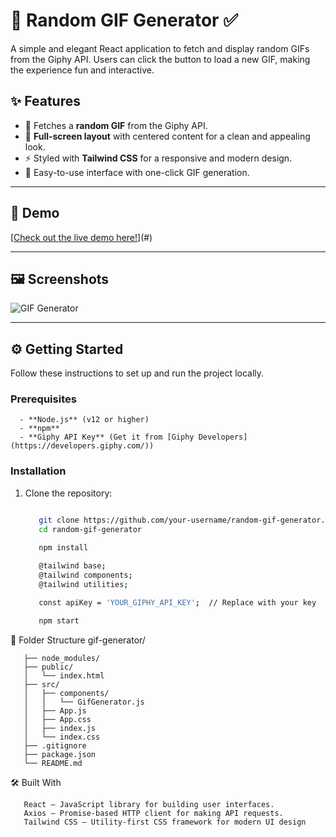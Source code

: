 # 🎨 Random GIF Generator ✅

 A simple and elegant React application to fetch and display random GIFs from the Giphy API. Users can click the button to load a new GIF, making the experience fun and interactive.

## ✨ Features

 - 🎥 Fetches a **random GIF** from the Giphy API.
 - 🎨 **Full-screen layout** with centered content for a clean and appealing look.
 - ⚡ Styled with **Tailwind CSS** for a responsive and modern design.
 - 🔄 Easy-to-use interface with one-click GIF generation.

---

## 🚀 Demo

[[Check out the live demo here!](https://giffygif.netlify.app)](#)

---

## 🖼️ Screenshots

![GIF Generator](https://github.com/user-attachments/assets/b5ac9e61-963c-499d-b493-9ad6b1ced556)



---

## ⚙️ Getting Started

Follow these instructions to set up and run the project locally.

### Prerequisites

      - **Node.js** (v12 or higher)
      - **npm**
      - **Giphy API Key** (Get it from [Giphy Developers](https://developers.giphy.com/))

### Installation

1. Clone the repository:
   ```bash
   
      git clone https://github.com/your-username/random-gif-generator.git
      cd random-gif-generator
   
      npm install
      
      @tailwind base;
      @tailwind components;
      @tailwind utilities;
   
      const apiKey = 'YOUR_GIPHY_API_KEY';  // Replace with your key
   
      npm start

📁 Folder Structure 
     gif-generator/
     
       ├── node_modules/
       ├── public/
       │   └── index.html
       ├── src/
       │   ├── components/
       │   │   └── GifGenerator.js
       │   ├── App.js
       │   ├── App.css
       │   ├── index.js
       │   └── index.css
       ├── .gitignore
       ├── package.json
       └── README.md

🛠️ Built With

       React – JavaScript library for building user interfaces.
       Axios – Promise-based HTTP client for making API requests.
       Tailwind CSS – Utility-first CSS framework for modern UI design



